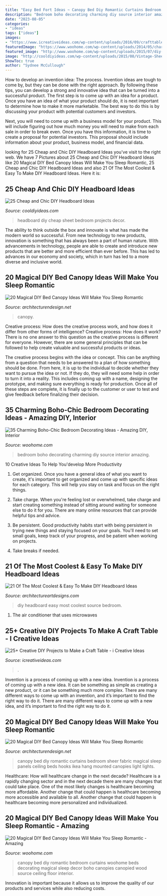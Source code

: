 ```yaml
---
title: "Easy Bed Fort Ideas ~ Canopy Bed Diy Romantic Curtains Bedroom Sheer Fabric Magical Sleep Panels Ceiling Beds Hooks Ikea Hang Mounted Canopies Light Lights"
description: "Bedroom boho decorating charming diy source interior amazing"
date: "2023-08-05"
categories:
- "ideas"
tags: ["ideas"]
images:
- "https://www.icreativeideas.com/wp-content/uploads/2016/09/crafttable6.jpg"
featuredImage: "https://www.woohome.com/wp-content/uploads/2014/05/charming-boho-bedroom-ideas-27.jpg"
featured_image: "http://www.woohome.com/wp-content/uploads/2015/07/diy-bed-canopy-woohome-5.jpg"
image: "http://cooldiyideas.com/wp-content/uploads/2015/08/Vintage-Sheet-Headboard.jpg"
ShowToc: true
author: "Sydnee McCullough"
---
```



How to develop an invention idea: The process.
Invention ideas are tough to come by, but they can be done with the right approach. By following these tips, you can develop a strong and innovative idea that can be turned into a successful product.
The first step is to come up with an idea for a product. Once you have an idea of what your product should do, it is next important to determine how to make it more marketable. The best way to do this is by discussing your product with potential customers and investors.

Next, you will need to come up with a business model for your product. This will include figuring out how much money you will need to make from each sale in order to break even. Once you have this information, it is time to create a proposal for potential investors. This proposal should include information about your product, business model, and financial data.

	

		
looking for 25 Cheap and Chic DIY Headboard Ideas you've visit to the right web. We have 7 Pictures about 25 Cheap and Chic DIY Headboard Ideas like 20 Magical DIY Bed Canopy Ideas Will Make You Sleep Romantic, 25 Cheap and Chic DIY Headboard Ideas and also 21 Of The Most Coolest &amp; Easy To Make DIY Headboard Ideas. Here it is:
		
    
## 25 Cheap And Chic DIY Headboard Ideas

<img loading=lazy src="http://cooldiyideas.com/wp-content/uploads/2015/08/Vintage-Sheet-Headboard.jpg" onerror="this.onerror=null;this.src='https://tse2.mm.bing.net/th?id=OIP.j7EHMrDxs4wxkA7hmtgihAHaLI&amp;pid=15.1';" alt="25 Cheap and Chic DIY Headboard Ideas">

_Source: cooldiyideas.com_

>headboard diy cheap sheet bedroom projects decor. 

	

The ability to think outside the box and innovate is what has made the modern world so successful. From new technology to new products, innovation is something that has always been a part of human nature. With advancements in technology, people are able to create and introduce new products that are better and more efficient than ever before. This has led to advances in our economy and society, which in turn has led to a more diverse and inclusive world.

    
## 20 Magical DIY Bed Canopy Ideas Will Make You Sleep Romantic

<img loading=lazy src="https://cdn.architecturendesign.net/wp-content/uploads/2015/07/AD-DIY-Bed-Canopy-12.jpg" onerror="this.onerror=null;this.src='https://tse1.mm.bing.net/th?id=OIP.VWlLrzixlOWMpjW0QQWpRQHaLJ&amp;pid=15.1';" alt="20 Magical DIY Bed Canopy Ideas Will Make You Sleep Romantic">

_Source: architecturendesign.net_

>canopy. 

	

Creative process: How does the creative process work, and how does it differ from other forms of intelligence?
Creative process: How does it work?
There is no one answer to this question as the creative process is different for everyone. However, there are some general principles that can be followed to help create valuable and successful products or ideas. 

The creative process begins with the idea or concept. This can be anything from a question that needs to be answered to a plan of how something should be done. From here, it is up to the individual to decide whether they want to pursue the idea or not. If they do, they will need some help in order to turn it into a reality. This includes coming up with a name, designing the prototype, and making sure everything is ready for production. Once all of these steps are complete, it is finally up to the customer or user to test and give feedback before finalizing their decision.

    
## 35 Charming Boho-Chic Bedroom Decorating Ideas - Amazing DIY, Interior

<img loading=lazy src="https://www.woohome.com/wp-content/uploads/2014/05/charming-boho-bedroom-ideas-27.jpg" onerror="this.onerror=null;this.src='https://tse1.mm.bing.net/th?id=OIP.V_1wn_Dw9yHhAKAByAPz4QHaLH&amp;pid=15.1';" alt="35 Charming Boho-Chic Bedroom Decorating Ideas - Amazing DIY, Interior">

_Source: woohome.com_

>bedroom boho decorating charming diy source interior amazing. 

	

10 Creative Ideas To Help You'develop More Productivity
1. Get organized. Once you have a general idea of what you want to create, it's important to get organized and come up with specific ideas for each category. This will help you stay on task and focus on the right things.
2. Take charge. When you're feeling lost or overwhelmed, take charge and start creating something instead of sitting around waiting for someone else to do it for you. There are many online resources that can provide helpful tips and advice.

3. Be persistent. Good productivity habits start with being persistent in trying new things and staying focused on your goals. You'll need to set small goals, keep track of your progress, and be patient when working on projects.

4. Take breaks if needed.

    
## 21 Of The Most Coolest &amp; Easy To Make DIY Headboard Ideas

<img loading=lazy src="https://www.architectureartdesigns.com/wp-content/uploads/2015/03/911-630x472.jpg" onerror="this.onerror=null;this.src='https://tse3.mm.bing.net/th?id=OIP.Cth74Dv4UY911r3mL-SBtQHaFj&amp;pid=15.1';" alt="21 Of The Most Coolest &amp; Easy To Make DIY Headboard Ideas">

_Source: architectureartdesigns.com_

>diy headboard easy most coolest source bedroom. 

	

1. The air conditioner that uses microwaves

    
## 25+ Creative DIY Projects To Make A Craft Table - I Creative Ideas

<img loading=lazy src="https://www.icreativeideas.com/wp-content/uploads/2016/09/crafttable6.jpg" onerror="this.onerror=null;this.src='https://tse2.mm.bing.net/th?id=OIP.hIeASqhZeG5HwdQNn9yZgAHaLO&amp;pid=15.1';" alt="25+ Creative DIY Projects to Make a Craft Table - i Creative Ideas">

_Source: icreativeideas.com_

>. 

	

Invention is a process of coming up with a new idea.
Invention is a process of coming up with a new idea. It can be something as simple as creating a new product, or it can be something much more complex. There are many different ways to come up with an invention, and it’s important to find the right way to do it. There are many different ways to come up with a new idea, and it’s important to find the right way to do it.

    
## 20 Magical DIY Bed Canopy Ideas Will Make You Sleep Romantic

<img loading=lazy src="http://cdn.architecturendesign.net/wp-content/uploads/2015/07/AD-DIY-Bed-Canopy-15.jpg" onerror="this.onerror=null;this.src='https://tse3.mm.bing.net/th?id=OIP.VH67D9memUTXj3XcgI9tXwHaI9&amp;pid=15.1';" alt="20 Magical DIY Bed Canopy Ideas Will Make You Sleep Romantic">

_Source: architecturendesign.net_

>canopy bed diy romantic curtains bedroom sheer fabric magical sleep panels ceiling beds hooks ikea hang mounted canopies light lights. 

	

Healthcare: How will healthcare change in the next decade?
Healthcare is a rapidly changing sector and in the next decade there are many changes that could take place. One of the most likely changes is healthcare becoming more affordable. Another change that could happen is healthcare becoming more accessible and available to all. Another change that could happen is healthcare becoming more personalized and individualized.

    
## 20 Magical DIY Bed Canopy Ideas Will Make You Sleep Romantic - Amazing

<img loading=lazy src="http://www.woohome.com/wp-content/uploads/2015/07/diy-bed-canopy-woohome-5.jpg" onerror="this.onerror=null;this.src='https://tse1.mm.bing.net/th?id=OIP.rSlS-P24WMJJJnProar_iAHaLF&amp;pid=15.1';" alt="20 Magical DIY Bed Canopy Ideas Will Make You Sleep Romantic - Amazing">

_Source: woohome.com_

>canopy bed diy romantic bedroom curtains woohome beds decorating magical sleep decor boho canopies canopied wood source ceiling floor interior. 

	

Innovation is important because it allows us to improve the quality of our products and services while also reducing costs.

